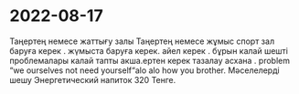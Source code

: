 # 2022-08-17
Таңертең немесе жаттығу залы
 Таңертең немесе жұмыс
 спорт зал баруға керек . жүмыста баруға керек. айел керек . бұрын калай шешті проблемалары калай тапты акша.ертен керек тазалау асхана .
 problem “we ourselves not need yourself“alo alo how you brother.
 Мәселелерді шешу
Энергетический напиток 320 Тенге.